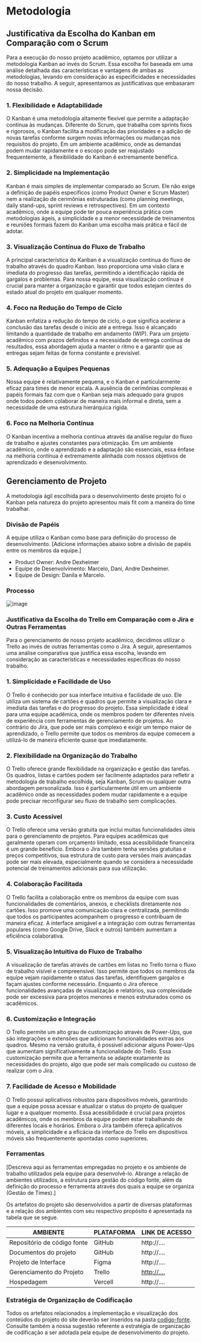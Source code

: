 
# Metodologia

## Justificativa da Escolha do Kanban em Comparação com o Scrum
Para a execução do nosso projeto acadêmico, optamos por utilizar a metodologia Kanban ao invés do Scrum. Essa escolha foi baseada em uma análise detalhada das características e vantagens de ambas as metodologias, levando em consideração as especificidades e necessidades do nosso trabalho. A seguir, apresentamos as justificativas que embasaram nossa decisão.

### 1. Flexibilidade e Adaptabilidade
O Kanban é uma metodologia altamente flexível que permite a adaptação contínua às mudanças. Diferente do Scrum, que trabalha com sprints fixos e rigorosos, o Kanban facilita a modificação das prioridades e a adição de novas tarefas conforme surgem novas informações ou mudanças nos requisitos do projeto. Em um ambiente acadêmico, onde as demandas podem mudar rapidamente e o escopo pode ser reajustado frequentemente, a flexibilidade do Kanban é extremamente benéfica.

### 2. Simplicidade na Implementação
Kanban é mais simples de implementar comparado ao Scrum. Ele não exige a definição de papéis específicos (como Product Owner e Scrum Master) nem a realização de cerimônias estruturadas (como planning meetings, daily stand-ups, sprint reviews e retrospectives). Em um contexto acadêmico, onde a equipe pode ter pouca experiência prática com metodologias ágeis, a simplicidade e a menor necessidade de treinamentos e reuniões formais fazem do Kanban uma escolha mais prática e fácil de adotar.

### 3. Visualização Contínua do Fluxo de Trabalho
A principal característica do Kanban é a visualização contínua do fluxo de trabalho através do quadro Kanban. Isso proporciona uma visão clara e imediata do progresso das tarefas, permitindo a identificação rápida de gargalos e problemas. Para nossa equipe, essa visualização contínua é crucial para manter a organização e garantir que todos estejam cientes do estado atual do projeto em qualquer momento.

### 4. Foco na Redução do Tempo de Ciclo
Kanban enfatiza a redução do tempo de ciclo, o que significa acelerar a conclusão das tarefas desde o início até a entrega. Isso é alcançado limitando a quantidade de trabalho em andamento (WIP). Para um projeto acadêmico com prazos definidos e a necessidade de entrega contínua de resultados, essa abordagem ajuda a manter o ritmo e a garantir que as entregas sejam feitas de forma constante e previsível.

### 5. Adequação a Equipes Pequenas
Nossa equipe é relativamente pequena, e o Kanban é particularmente eficaz para times de menor escala. A ausência de cerimônias complexas e papéis formais faz com que o Kanban seja mais adequado para grupos onde todos podem colaborar de maneira mais informal e direta, sem a necessidade de uma estrutura hierárquica rígida.

### 6. Foco na Melhoria Contínua
O Kanban incentiva a melhoria contínua através da análise regular do fluxo de trabalho e ajustes constantes para otimização. Em um ambiente acadêmico, onde o aprendizado e a adaptação são essenciais, essa ênfase na melhoria contínua é extremamente alinhada com nossos objetivos de aprendizado e desenvolvimento.

## Gerenciamento de Projeto

A metodologia ágil escolhida para o desenvolvimento deste projeto foi o Kanban pela natureza do projeto apresentou mais fit com a maneira do time trabalhar.

### Divisão de Papéis

A equipe utiliza o Kanban como base para definição do processo de desenvolvimento.
[Adicione informações abaixo sobre a divisão de papéis entre os membros da equipe.]
- Product Owner: Andre Dexheimer
- Equipe de Desenvolvimento: Marcelo, Dani, Andre Dexheimer.
- Equipe de Design: Danila e Marcelo.

### Processo

![image](https://github.com/ICEI-PUC-Minas-PMV-ADS/pmv-ads-2024-1-e1-proj-web-t4-ceramica/assets/29122909/f82771c4-0c8c-4190-92aa-2ca11a2b51a6)

### Justificativa da Escolha do Trello em Comparação com o Jira e Outras Ferramentas

Para o gerenciamento de nosso projeto acadêmico, decidimos utilizar o Trello ao invés de outras ferramentas como o Jira. A seguir, apresentamos uma análise comparativa que justifica essa escolha, levando em consideração as características e necessidades específicas do nosso trabalho.

### 1. Simplicidade e Facilidade de Uso
O Trello é conhecido por sua interface intuitiva e facilidade de uso. Ele utiliza um sistema de cartões e quadros que permite a visualização clara e imediata das tarefas e do progresso do projeto. Essa simplicidade é ideal para uma equipe acadêmica, onde os membros podem ter diferentes níveis de experiência com ferramentas de gerenciamento de projetos. Ao contrário do Jira, que pode ser mais complexo e exigir um tempo maior de aprendizado, o Trello permite que todos os membros da equipe comecem a utilizá-lo de maneira eficiente quase que imediatamente.

### 2. Flexibilidade na Organização do Trabalho
O Trello oferece grande flexibilidade na organização e gestão das tarefas. Os quadros, listas e cartões podem ser facilmente adaptados para refletir a metodologia de trabalho escolhida, seja Kanban, Scrum ou qualquer outra abordagem personalizada. Isso é particularmente útil em um ambiente acadêmico onde as necessidades podem mudar rapidamente e a equipe pode precisar reconfigurar seu fluxo de trabalho sem complicações.

### 3. Custo Acessível
O Trello oferece uma versão gratuita que inclui muitas funcionalidades úteis para o gerenciamento de projetos. Para equipes acadêmicas que geralmente operam com orçamento limitado, essa acessibilidade financeira é um grande benefício. Embora o Jira também tenha versões gratuitas e preços competitivos, sua estrutura de custo para versões mais avançadas pode ser mais elevada, especialmente quando se considera a necessidade potencial de treinamentos adicionais para sua utilização.

### 4. Colaboração Facilitada
O Trello facilita a colaboração entre os membros da equipe com suas funcionalidades de comentários, anexos, e checklists diretamente nos cartões. Isso promove uma comunicação clara e centralizada, permitindo que todos os participantes acompanhem o progresso e contribuam de maneira eficaz. A interface amigável e a integração com outras ferramentas populares (como Google Drive, Slack e outros) também aumentam a eficiência colaborativa.

### 5. Visualização Intuitiva do Fluxo de Trabalho
A visualização de tarefas através de cartões em listas no Trello torna o fluxo de trabalho visível e compreensível. Isso permite que todos os membros da equipe vejam rapidamente o status das tarefas, identifiquem gargalos e façam ajustes conforme necessário. Enquanto o Jira oferece funcionalidades avançadas de visualização e relatórios, sua complexidade pode ser excessiva para projetos menores e menos estruturados como os acadêmicos.

### 6. Customização e Integração
O Trello permite um alto grau de customização através de Power-Ups, que são integrações e extensões que adicionam funcionalidades extras aos quadros. Mesmo na versão gratuita, é possível adicionar alguns Power-Ups que aumentam significativamente a funcionalidade do Trello. Essa customização permite que a ferramenta se adapte exatamente às necessidades do projeto, algo que pode ser mais complicado ou custoso de realizar com o Jira.

### 7. Facilidade de Acesso e Mobilidade
O Trello possui aplicativos robustos para dispositivos móveis, garantindo que a equipe possa acessar e atualizar o status do projeto de qualquer lugar e a qualquer momento. Essa acessibilidade é crucial para projetos acadêmicos, onde os membros da equipe podem estar trabalhando de diferentes locais e horários. Embora o Jira também ofereça aplicativos móveis, a simplicidade e a eficácia da interface do Trello em dispositivos móveis são frequentemente apontadas como superiores.


### Ferramentas

[Descreva aqui as ferramentas empregadas no projeto e os ambiente de trabalho utilizados pela  equipe para desenvolvê-lo. Abrange a relação de ambientes utilizados, a estrutura para gestão do código fonte, além da definição do processo e ferramenta através dos quais a equipe se organiza (Gestão de Times).]

Os artefatos do projeto são desenvolvidos a partir de diversas plataformas e a relação dos ambientes com seu respectivo propósito é apresentada na tabela que se segue.

| AMBIENTE                            | PLATAFORMA                         | LINK DE ACESSO                         |
|-------------------------------------|------------------------------------|----------------------------------------|
| Repositório de código fonte         | GitHub                             | http://....                            |
| Documentos do projeto               | GitHub                             | http://....                            |
| Projeto de Interface                | Figma                              | http://....                            |
| Gerenciamento do Projeto            | Trello                             | [http://....](https://trello.com/b/WZE6D3kh/ads-ceramica)                            |
| Hospedagem                          | Vercell                            | http://....                            |


### Estratégia de Organização de Codificação 

Todos os artefatos relacionados a implementação e visualização dos conteúdos do projeto do site deverão ser inseridos na pasta [codigo-fonte](http://https://github.com/ICEI-PUC-Minas-PMV-ADS/WebApplicationProject-Template-v2/tree/main/codigo-fonte). Consulte também a nossa sugestão referente a estratégia de organização de codificação a ser adotada pela equipe de desenvolvimento do projeto.
